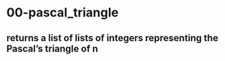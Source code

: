 # 00-pascal_triangle
## returns a list of lists of integers representing the Pascal’s triangle of n
